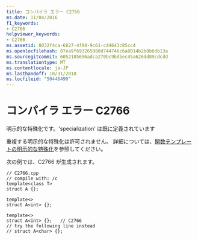 ```yaml
---
title: コンパイラ エラー C2766
ms.date: 11/04/2016
f1_keywords:
- C2766
helpviewer_keywords:
- C2766
ms.assetid: 8032f4ca-6827-4f04-9c61-c44643c85cc4
ms.openlocfilehash: 87ea9f693265080d744746c6a8014b2b8b6db13a
ms.sourcegitcommit: 6052185696adca270bc9bdbec45a626dd89cdcdd
ms.translationtype: MT
ms.contentlocale: ja-JP
ms.lasthandoff: 10/31/2018
ms.locfileid: "50446490"
---
```

# <a name="compiler-error-c2766"></a>コンパイラ エラー C2766

明示的な特殊化です。'specialization' は既に定義されています

重複する明示的な特殊化は許可されません。 詳細については、[関数テンプレートの明示的な特殊化](../../cpp/explicit-specialization-of-function-templates.md)を参照してください。

次の例では、C2766 が生成されます。

```
// C2766.cpp
// compile with: /c
template<class T>
struct A {};

template<>
struct A<int> {};

template<>
struct A<int> {};   // C2766
// try the following line instead
// struct A<char> {};
```